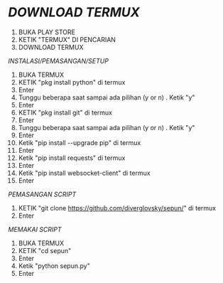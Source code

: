 # *DOWNLOAD TERMUX*
1. BUKA PLAY STORE
2. KETIK "TERMUX" DI PENCARIAN
3. DOWNLOAD TERMUX

*INSTALASI/PEMASANGAN/SETUP*
1. BUKA TERMUX
2. KETIK "pkg install python" di termux
3. Enter
4. Tunggu beberapa saat sampai ada pilihan (y or n) . Ketik "y"
5. Enter
6. KETIK "pkg install git" di termux
7. Enter
8. Tunggu beberapa saat sampai ada pilihan (y or n) . Ketik "y"
9. Enter
10. Ketik "pip install --upgrade pip" di termux
11. Enter
12. Ketik "pip install requests" di termux
13. Enter
14. Ketik "pip install websocket-client" di termux
15. Enter

*PEMASANGAN SCRIPT*
1. KETIK "git clone https://github.com/diverglovsky/sepun/" di termux
2. Enter

*MEMAKAI SCRIPT*
1. BUKA TERMUX
2. KETIK "cd sepun"
3. Enter
4. Ketik "python sepun.py"
5. Enter
